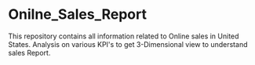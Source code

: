 # Onilne_Sales_Report
This repository contains all information related to Online sales in United States. Analysis on various KPI's to get 3-Dimensional view to understand sales Report. 
